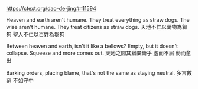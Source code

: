 https://ctext.org/dao-de-jing#n11594

Heaven and earth aren't humane.
They treat everything as straw dogs.
The wise aren't humane.
They treat citizens as straw dogs.
天地不仁以萬物為芻狗
聖人不仁以百姓為芻狗

Between heaven and earth,
isn't it like a bellows?
Empty, but it doesn't collapse.
Squeeze and more comes out.
天地之間其猶橐籥乎
虛而不屈
動而愈出

Barking orders, placing blame,
that's not the same as staying neutral.
多言數窮
不如守中
